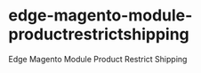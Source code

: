 edge-magento-module-productrestrictshipping
======================================

Edge Magento Module Product Restrict Shipping
